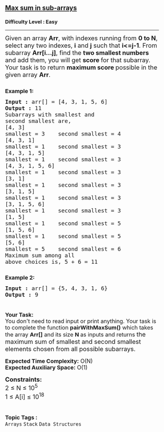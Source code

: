 <h2><a href="https://www.geeksforgeeks.org/problems/max-sum-in-sub-arrays0824/0?category">Max sum in sub-arrays</a></h2><h3>Difficulty Level : Easy</h3><hr><div class="problems_problem_content__Xm_eO"><p><span style="font-size: 20px;">Given an array <strong>Arr</strong>, with indexes running from <strong>0 to N</strong>, select any two indexes, <strong>i</strong> and <strong>j</strong> such that <strong>i&lt;=j-1</strong>. From subarray <strong>Arr[i...j]</strong>, find the <strong>two smallest numbers </strong>and add them, you will get <strong>score </strong>for that subarray. Your task is to return <strong>maximum score </strong>possible in the given array <strong>Arr</strong>.</span><br>&nbsp;</p>
<p><span style="font-size: 18px;"><strong>Example 1:</strong></span></p>
<pre><span style="font-size: 18px;"><strong>Input :</strong> arr[] = [4, 3, 1, 5, 6]
<strong>Output :</strong> 11
Subarrays with smallest and 
second smallest are,
[4, 3]        
smallest = 3    second smallest = 4
[4, 3, 1]    
smallest = 1    second smallest = 3
[4, 3, 1, 5]    
smallest = 1    second smallest = 3
[4, 3, 1, 5, 6]    
smallest = 1    second smallest = 3
[3, 1]         
smallest = 1    second smallest = 3
[3, 1, 5]     
smallest = 1    second smallest = 3
[3, 1, 5, 6]    
smallest = 1    second smallest = 3
[1, 5]        
smallest = 1    second smallest = 5
[1, 5, 6]    
smallest = 1    second smallest = 5
[5, 6]         
smallest = 5    second smallest = 6
Maximum sum among all 
above choices is, 5 + 6 = 11</span></pre>
<div>&nbsp;</div>
<div><span style="font-size: 18px;"><strong>Example 2:</strong></span></div>
<pre><span style="font-size: 18px;"><strong>Input :</strong> arr[] = {5, 4, 3, 1, 6} </span>
<span style="font-size: 18px;"><strong>Output :</strong> 9</span></pre>
<p>&nbsp;</p>
<p><span style="font-size: 18px;"><strong>Your Task:&nbsp;&nbsp;</strong><br>You don't need to read input or print anything. Your task is to complete the function&nbsp;<strong>pairWithMaxSum()</strong>&nbsp;which takes the array <strong>Arr[]</strong> and its size <strong>N</strong><strong> </strong>as inputs and returns </span><span style="font-size: 20px;">the maximum sum of smallest and second smallest elements chosen from all possible subarrays.</span><br><br><span style="font-size: 18px;"><strong>Expected Time Complexity:</strong> O(N)<br><strong>Expected Auxiliary Space:</strong> O(1)</span><br><br><span style="font-size: 20px;"><strong>Constraints:</strong><br>2 ≤ N ≤ 10<sup>5</sup><br>1 ≤ A[i] ≤ 10<sup>18</sup></span></p></div><br><p><span style=font-size:18px><strong>Topic Tags : </strong><br><code>Arrays</code>&nbsp;<code>Stack</code>&nbsp;<code>Data Structures</code>&nbsp;
